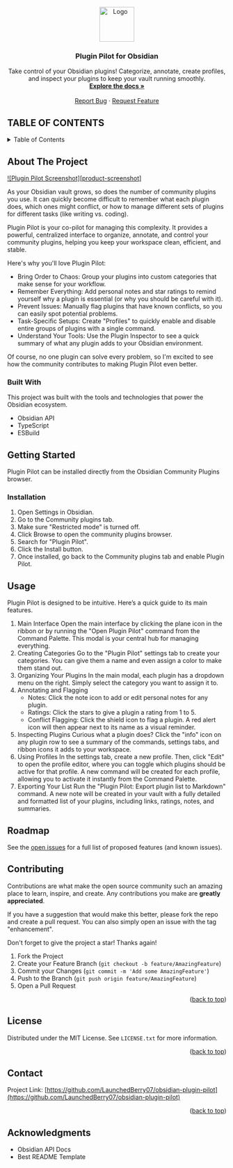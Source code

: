 <!-- PROJECT LOGO -->
<br />
<div align="center">
  <a href="https://github.com/LaunchedBerry07/obsidian-plugin-pilot https://raw.githubusercontent.com/LaunchedBerry07/obsidian-plugin-pilot/refs/heads/master/images/icon.png">
    <img src="images/logo.png" alt="Logo" width="80" height="80">
  </a>

  <h3 align="center">Plugin Pilot for Obsidian</h3>

  <p align="center">
    Take control of your Obsidian plugins! Categorize, annotate, create profiles, and inspect your plugins to keep your vault running smoothly.
    <br />
    <a href="https://github.com/LaunchedBerry07/obsidian-plugin-pilot"><strong>Explore the docs »</strong></a>
    <br />
    <br />
    <a href="https://github.com/LaunchedBerry07/obsidian-plugin-pilot/issues">Report Bug</a>
    ·
    <a href="https://github.com/LaunchedBerry07/obsidian-plugin-pilot/issues">Request Feature</a>
  </p>
</div>

<!-- TABLE OF CONTENTS -->
## TABLE OF CONTENTS 
<details>
  <summary>Table of Contents</summary>
  <ol>
    <li>
      <a href="#about-the-project">About The Project</a>
      <ul>
        <li><a href="#built-with">Built With</a></li>
      </ul>
    </li>
    <li>
      <a href="#getting-started">Getting Started</a>
      <ul>
        <li><a href="#installation">Installation</a></li>
      </ul>
    </li>
    <li><a href="#usage">Usage</a></li>
    <li><a href="#roadmap">Roadmap</a></li>
    <li><a href="#contributing">Contributing</a></li>
    <li><a href="#license">License</a></li>
    <li><a href="#contact">Contact</a></li>
    <li><a href="#acknowledgments">Acknowledgments</a></li>
  </ol>
</details>

<!-- ABOUT THE PROJECT -->
## About The Project

[![Plugin Pilot Screenshot][product-screenshot]](https://github.com/LaunchedBerry07/obsidian-plugin-pilot)

As your Obsidian vault grows, so does the number of community plugins you use. It can quickly become difficult to remember what each plugin does, which ones might conflict, or how to manage different sets of plugins for different tasks (like writing vs. coding).

Plugin Pilot is your co-pilot for managing this complexity. It provides a powerful, centralized interface to organize, annotate, and control your community plugins, helping you keep your workspace clean, efficient, and stable.

Here's why you'll love Plugin Pilot:
* Bring Order to Chaos: Group your plugins into custom categories that make sense for your workflow.
* Remember Everything: Add personal notes and star ratings to remind yourself why a plugin is essential (or why you should be careful with it).
* Prevent Issues: Manually flag plugins that have known conflicts, so you can easily spot potential problems.
* Task-Specific Setups: Create "Profiles" to quickly enable and disable entire groups of plugins with a single command.
* Understand Your Tools: Use the Plugin Inspector to see a quick summary of what any plugin adds to your Obsidian environment.

Of course, no one plugin can solve every problem, so I'm excited to see how the community contributes to making Plugin Pilot even better.

### Built With

This project was built with the tools and technologies that power the Obsidian ecosystem.

* Obsidian API
* TypeScript
* ESBuild

<!-- GETTING STARTED -->
## Getting Started

Plugin Pilot can be installed directly from the Obsidian Community Plugins browser.

### Installation

1. Open Settings in Obsidian.
2. Go to the Community plugins tab.
3. Make sure "Restricted mode" is turned off.
4. Click Browse to open the community plugins browser.
5. Search for "Plugin Pilot".
6. Click the Install button.
7. Once installed, go back to the Community plugins tab and enable Plugin Pilot.

<!-- USAGE EXAMPLES -->
## Usage

Plugin Pilot is designed to be intuitive. Here’s a quick guide to its main features.

1. Main Interface
    Open the main interface by clicking the plane icon in the ribbon or by running the "Open Plugin Pilot" command from the Command Palette. This modal is your central hub for managing everything.
2. Creating Categories
    Go to the "Plugin Pilot" settings tab to create your categories. You can give them a name and even assign a color to make them stand out.
3. Organizing Your Plugins
    In the main modal, each plugin has a dropdown menu on the right. Simply select the category you want to assign it to.
4. Annotating and Flagging
    * Notes: Click the note icon to add or edit personal notes for any plugin.
    * Ratings: Click the stars to give a plugin a rating from 1 to 5.
    * Conflict Flagging: Click the shield icon to flag a plugin. A red alert icon will then appear next to its name as a visual reminder.
5. Inspecting Plugins
    Curious what a plugin does? Click the "info" icon on any plugin row to see a summary of the commands, settings tabs, and ribbon icons it adds to your workspace.
6. Using Profiles
    In the settings tab, create a new profile. Then, click "Edit" to open the profile editor, where you can toggle which plugins should be active for that profile. A new command will be created for each profile, allowing you to activate it instantly from the Command Palette.
7. Exporting Your List
    Run the "Plugin Pilot: Export plugin list to Markdown" command. A new note will be created in your vault with a fully detailed and formatted list of your plugins, including links, ratings, notes, and summaries.

<!-- ROADMAP -->
## Roadmap

See the [open issues](https://github.com/LaunchedBerry07/obsidian-plugin-pilot/issues) for a full list of proposed features (and known issues).

<!-- CONTRIBUTING -->
## Contributing

Contributions are what make the open source community such an amazing place to learn, inspire, and create. Any contributions you make are **greatly appreciated**.

If you have a suggestion that would make this better, please fork the repo and create a pull request. You can also simply open an issue with the tag "enhancement".

Don't forget to give the project a star! Thanks again!

1. Fork the Project
2. Create your Feature Branch (`git checkout -b feature/AmazingFeature`)
3. Commit your Changes (`git commit -m 'Add some AmazingFeature'`)
4. Push to the Branch (`git push origin feature/AmazingFeature`)
5. Open a Pull Request

<p align="right">(<a href="#readme-top">back to top</a>)</p>

<!-- LICENSE -->
## License

Distributed under the MIT License. See `LICENSE.txt` for more information.

<p align="right">(<a href="#readme-top">back to top</a>)</p>

<!-- CONTACT -->
## Contact

Project Link: [https://github.com/LaunchedBerry07/obsidian-plugin-pilot](https://github.com/LaunchedBerry07/obsidian-plugin-pilot)

<p align="right">(<a href="#readme-top">back to top</a>)</p>

<!-- ACKNOWLEDGMENTS -->
## Acknowledgments

* Obsidian API Docs
* Best README Template
